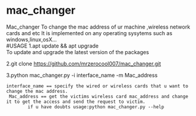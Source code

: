 # mac_changer
Mac_changer  To change the mac address of ur machine ,wireless network cards and etc  It is implemented on any operating sysytems such as windows,linux,osX...  
#USAGE
1.apt update &amp;&amp; apt upgrade     
     To update and upgrade the latest version of the packages 

2.git clone https://github.com/mrzerocool007/mac_changer.git


3.python mac_changer.py -i interface_name -m Mac_address 

    interface_name == specify the wired or wireless cards that u want to change the mac address.    
     Mac_address == get the victims wireless card mac_address and change it to get the access and send the request to victim.    
            if u have doubts usage:python mac_changer.py --help    
